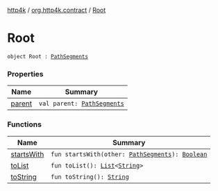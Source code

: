 [http4k](../../index.md) / [org.http4k.contract](../index.md) / [Root](./index.md)

# Root

`object Root : `[`PathSegments`](../-path-segments/index.md)

### Properties

| Name | Summary |
|---|---|
| [parent](parent.md) | `val parent: `[`PathSegments`](../-path-segments/index.md) |

### Functions

| Name | Summary |
|---|---|
| [startsWith](starts-with.md) | `fun startsWith(other: `[`PathSegments`](../-path-segments/index.md)`): `[`Boolean`](https://kotlinlang.org/api/latest/jvm/stdlib/kotlin/-boolean/index.html) |
| [toList](to-list.md) | `fun toList(): `[`List`](https://kotlinlang.org/api/latest/jvm/stdlib/kotlin.collections/-list/index.html)`<`[`String`](https://kotlinlang.org/api/latest/jvm/stdlib/kotlin/-string/index.html)`>` |
| [toString](to-string.md) | `fun toString(): `[`String`](https://kotlinlang.org/api/latest/jvm/stdlib/kotlin/-string/index.html) |
